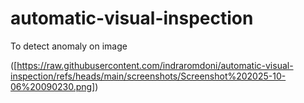 # automatic-visual-inspection
To detect anomaly on image

([https://raw.githubusercontent.com/indraromdoni/automatic-visual-inspection/refs/heads/main/screenshots/Screenshot%202025-10-06%20090230.png])
